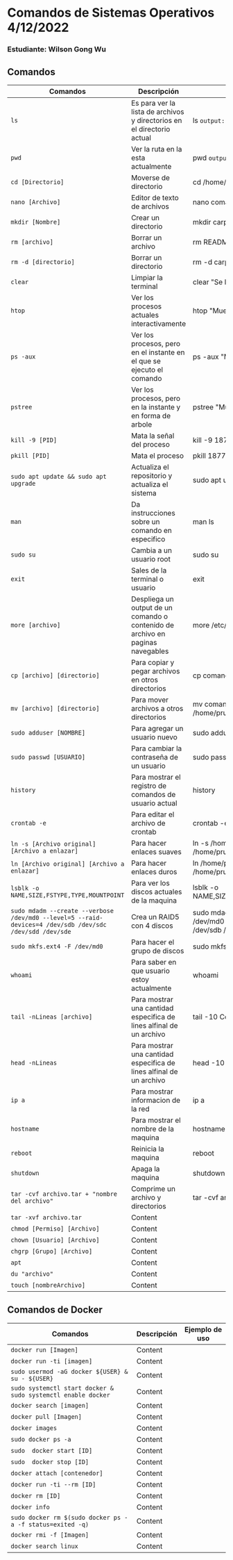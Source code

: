 # Comandos de Sistemas Operativos 4/12/2022

### Estudiante: Wilson Gong Wu

## Comandos

|   Comandos    |  Descripción  |  Ejemplo de uso |
| ------------- | ------------- | --------------- |
| `ls`  | Es para ver la lista de archivos y directorios en el directorio actual  | ls `output: Comandos.md  README.md` | 
| `pwd`  | Ver la ruta en la esta actualmente  | pwd `output: /home/prueba/Comandos`  |
| `cd [Directorio]`  | Moverse de directorio  | cd /home/ |
| `nano [Archivo]`  | Editor de texto de archivos  | nano comandos.md   |
| `mkdir [Nombre]`  | Crear un directorio |  mkdir carpeta01         |
| `rm [archivo]`  | Borrar un archivo | rm README.md      |
| `rm -d [directorio]`  | Borrar un directorio | rm -d carpeta01 |
| `clear`  | Limpiar la terminal  |  clear "Se limpia la consola"            |
| `htop`  | Ver los procesos actuales interactivamente |  htop "Muestra procesos"     |
| `ps -aux`  | Ver los procesos, pero en el instante en el que se ejecuto el comando |  ps -aux "Muestra procesos"               |
| `pstree`  | Ver los procesos, pero en la instante y en forma de arbole |  pstree "Mueestra procesos"               |
| `kill -9 [PID]`  | Mata la señal del proceso  |  kill -9 18775               |
| `pkill [PID]`  | Mata el proceso  |  pkill 18775               |
| `sudo apt update && sudo apt upgrade`  | Actualiza el repositorio y actualiza el sistema  |  sudo apt update && sudo apt upgrade               |
| `man`  | Da instrucciones sobre un comando en especifico | man ls                |
| `sudo su`  | Cambia a un usuario root | sudo su                |
| `exit`  | Sales de la terminal o usuario | exit                |
| `more [archivo]`  | Despliega un output de un comando o contenido de archivo en paginas navegables | more /etc/ssh/sshd_config                |
| `cp [archivo] [directorio]`  | Para copiar y pegar archivos en otros directorios | cp comandos.md /home/                |
| `mv [archivo] [directorio]`   | Para mover archivos a otros directorios | mv comandos.md /home/prueba/Comandos                |
| `sudo adduser [NOMBRE]`  | Para agregar un usuario nuevo |   sudo adduser fredo              |
| `sudo passwd [USUARIO]`  | Para cambiar la contraseña de un usuario |  sudo passwd fredo                |
| `history`  | Para mostrar el registro de comandos de usuario actual | history                |
| `crontab -e`  | Para editar el archivo de crontab |   crontab -e              |
| `ln -s [Archivo original] [Archivo a enlazar]`  | Para hacer enlaces suaves |  ln -s /home/prueba/hola.sh /home/prueba/Comandos/               |
| `ln [Archivo original] [Archivo a enlazar]`  | Para hacer enlaces duros |  ln /home/prueba/hola.sh /home/prueba/Comandos/               |
| `lsblk -o NAME,SIZE,FSTYPE,TYPE,MOUNTPOINT`  | Para ver los discos actuales de la maquina | lsblk -o NAME,SIZE,FSTYPE,TYPE,MOUNTPOINT                |
| `sudo mdadm --create --verbose /dev/md0 --level=5 --raid-devices=4 /dev/sdb /dev/sdc /dev/sdd /dev/sde `  | Crea un RAID5 con 4 discos | sudo mdadm --create --verbose /dev/md0 --level=5 --raid-devices=4 /dev/sdb /dev/sdc /dev/sdd /dev/sde                |
| `sudo mkfs.ext4 -F /dev/md0`  | Para hacer el grupo de discos |  sudo mkfs.ext4 -F /dev/md0               |
| `whoami`  | Para saber en que usuario estoy actualmente |  whoami               |
| `tail -nLineas [archivo]`  | Para mostrar una cantidad especifica de lines alfinal de un archivo | tail -10 Comandos.md                 |
| `head -nLineas`  | Para mostrar una cantidad especifica de lines alfinal de un archivo |  head -10 Comandos.md                |
| `ip a`  | Para mostrar informacion de la red |   ip a              |
| `hostname`  | Para mostrar el nombre de la maquina | hostname                |
| `reboot`  | Reinicia la maquina |   reboot              |
| `shutdown`  | Apaga la maquina |  shutdown               |
| `tar -cvf archivo.tar + "nombre del archivo"`  | Comprime un archivo y directorios | tar -cvf archivo.tar + "Comandos"                |
| `tar -xvf archivo.tar `  | Content |                 |
| `chmod [Permiso] [Archivo]`  | Content |                 |
| `chown [Usuario] [Archivo]`  | Content |                 |
| `chgrp [Grupo] [Archivo]`  | Content |                 |
| `apt `  | Content |                 |
| `du "archivo" `  | Content |                 |
| `touch [nombreArchivo] `  | Content |                 |

## Comandos de Docker

|   Comandos    |  Descripción  |  Ejemplo de uso |
| ------------- | ------------- | --------------- |
| `docker run [Imagen]`  | Content  |                 |
| `docker run -ti [imagen]`  | Content  |                 |
| `sudo usermod -aG docker ${USER} & su - ${USER} `  | Content |                 |
| `sudo systemctl start docker & sudo systemctl enable docker `  | Content |                 |
| `docker search [imagen] `  | Content |                 |
| `docker pull [Imagen] `  | Content |                 |
| `docker images `  | Content |                 |
| `sudo docker ps -a `  | Content |                 |
| `sudo  docker start [ID] `  | Content |                 |
| `sudo  docker stop [ID] `  | Content |                 |
| `docker attach [contenedor] `  | Content |                 |
| `docker run -ti --rm [ID] `  | Content |                 |
| `docker rm [ID] `  | Content |                 |
| `docker info `  | Content |                 |
| `sudo docker rm $(sudo docker ps -a -f status=exited -q) `  | Content |                 |
| `docker rmi -f [Imagen] `  | Content |                 |
| `docker search linux `  | Content |                 |




